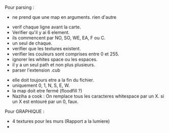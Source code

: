 Pour parsing :




- ne prend que une map en arguments. rien d'autre

<!--  information : -->
- verif chaque ligne avant la carte. 
- Verifier qu'il y ai 6 element.
- ils commencent par NO, SO, WE, EA, F ou C.
- un seul de chaque.
- verifier que les textures existent.
- verifier les couleurs sont comprises entre 0 et 255.
- ignorer les whites space ou les espaces.
- il y a un seul path et non plus plusieurs.
- parser l'extension .cub
<!-- map -->
- elle doit toujours etre a la fin du fichier.
- uniquement 0, 1, N, S, E, W.
- la map doit etre fermé (floodfill ?)
- Naziha a cook :
On remplace tous les caracteres whitespace par un X. si un X est entouré par un 0, faux.

Pour GRAPHIQUE :

- 4 textures pour les murs (Rapport a la lumiere)
-